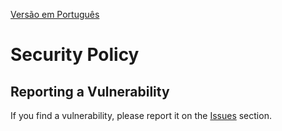 [Versão em Português](SECURITY.md)

# Security Policy

## Reporting a Vulnerability

If you find a vulnerability, please report it on the [Issues](https://github.com/Henriquemcc/Duck_DNS_Java/issues)
section.
